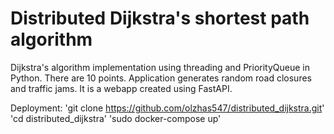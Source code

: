 # Distributed Dijkstra's shortest path algorithm

Dijkstra's algorithm implementation using threading and PriorityQueue in Python.
There are 10 points. Application generates random road closures and traffic jams.
It is a webapp created using FastAPI.

Deployment:
'git clone https://github.com/olzhas547/distributed_dijkstra.git'
'cd distributed_dijkstra'
'sudo docker-compose up'
